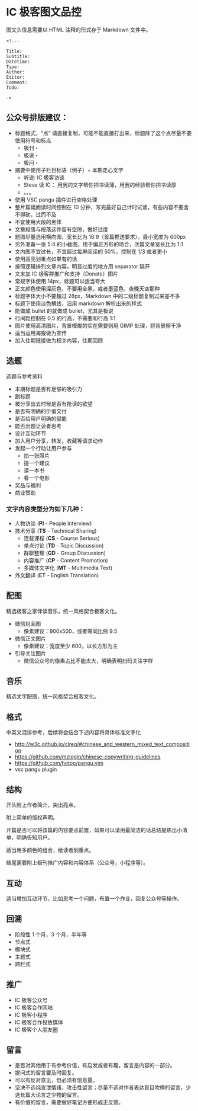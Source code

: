 # IC 极客图文品控

图文头信息需要以 HTML 注释的形式存于 Markdown 文件中。

    <!---
    
    Title:
    Subtitle:
    Datetime:
    Type:
    Author:
    Editor:
    Comment:
    Todo:

    ->

## 公众号排版建议：

- 标题格式，“点” 请直接复制，可能不能直接打出来，标题除了这个点尽量不要使用符号和标点
  - 极刊・
  - 极说・
  - 极问・
- 摘要中使用子栏目标语（例子）+ 本期走心文字
  - 听说: IC 极客访谈
  - Steve 读 IC：
    用我的文字帮你把书读薄，用我的经验帮你把书读厚
  - 。。。
- 使用 VSC pangu 插件进行空格处理
- 整片篇幅阅读时间控制在 10 分钟，写完最好自己计时试读，有些内容不要舍不得砍，过而不及
- 不宜使用大段的黑体
- 文章段落与段落这件留有空隙，做好过度
- 题图尽量选用横向图，宽长比为 16:9（首篇推送要求），最小宽度为 600px
- 另外准备一张 5:4 的小截图，用于偏正方形的场合，次篇文章宽长比为 1:1
- 文内图不宜过长，不宜超过每屏阅读的 50%，控制在 1/3 或者更小
- 使用高亮划重点如果有的话
- 按照逻辑排列文章内容，明显过度的地方用 separator 隔开
- 文末加 IC 极客群推广和支持（Donate）图片
- 常规字体使用 14px，标题可以适当夸大
- 正文颜色使用深灰色，不要用全黑，或者墨蓝色，夜晚天空那种
- 标题字体大小不要超过 28px，Markdown 中的二级标题复制过来差不多
- 标题下使用淡色横线，沿用 markdown 解析出来的样式
- 能做成 bullet 的就做成 bullet，尤其是极说
- 行间距控制在 0.5 的行高，不需要和行高 1:1
- 图片使用高清图片，背景模糊的实在需要则用 GIMP 处理，将背景擦干净
- 适当运用海报做为宣传
- 加入往期链接做为相关内容，往期回顾



## 选题

选题与参考资料

- 本期标题是否有足够的吸引力
- 副标题
- 被分享出去时候是否有抢读的欲望
- 是否有明确的价值交付
- 是否给用户明确的赋能
- 能否出题让读者思考
- 设计互动环节
- 加入用户分享，转发，收藏等请求动作
- 发起一个行动让用户参与
  - 拍一张照片
  - 提一个建议
  - 读一本书
  - 看一个电影
- 奖品与福利
- 商业赞助

### 文字内容类型分为如下几种：

- 人物访谈 (**PI** - People Interview)
- 技术分享 (**TS** - Technical Sharing)
  - 连载课程 (**CS** - Course Serious)
  - 单点讨论 (**TD** - Topic Discussion)
  - 群聊整理 (**GD** - Group Discussion)
  - 内容推广 (**CP** - Content Promotion)
  - 多媒体文字化 (**MT** - Multimedia Text)
- 外文翻译 (**ET** - English Translation)


## 配图

精选极客之家伴读音乐，统一风格契合极客文化。

- 微信封面图
  - 像素建议：900x500，或者等同比例 9:5
- 微信正文图片
  - 像素建议：宽度至少 600，以长方形为主
- 引导关注图片
  - 微信公众号的像素占比不能太大，明确表明扫码关注字样

## 音乐

精选文字配图，统一风格契合极客文化。

## 格式

中英文混排参考，后续将会结合下述内容将具体标准文字化

- http://w3c.github.io/clreq/#chinese_and_western_mixed_text_composition
- https://github.com/mzlogin/chinese-copywriting-guidelines
- https://github.com/hotoo/pangu.vim
- vsc pangu plugin



## 结构

开头附上作者简介，突出亮点。

附上简单的版权声明。

开篇是否可以将该篇的内容要点前置，如果可以请用最简洁的话总结提炼出小清单，明确告知用户。

适当用多颜色的组合，给读者划重点。

结尾需要附上极刊推广内容和内容体系（公众号，小程序等）。

## 互动

适当增加互动环节，比如思考一个问题，布置一个作业，回复公众号等操作。

## 回溯

- 阶段性 1 个月，3 个月，半年等
- 节点式
- 模块式
- 主题式
- 跨栏式

## 推广

- IC 极客公众号
- IC 极客合作网站
- IC 极客小程序
- IC 极客合作投放媒体
- IC 极客个人朋友圈

## 留言

- 是否对其他用于有参考价值，有启发或者有趣，留言是内容的一部分。
- 提问式的留言要及时回复。
- 可以有反对意见，但必须有信息量。
- 坚决不选纯宣泄情绪，攻击性留言；尽量不选对作者表达盲目吹捧的留言，少选长篇大论言之少物的留言。
- 有价值的留言，需要做好笔记方便形成正反馈。

